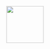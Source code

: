 
<div id="header" align="center">
  <img src="https://media0.giphy.com/media/v1.Y2lkPTc5MGI3NjExY3dwZjdrb241MTI1ZWJnNGZndXRrejUycnVwNGtsc2hlYjVuM2llYiZlcD12MV9pbnRlcm5hbF9naWZfYnlfaWQmY3Q9Zw/9cwIjdN3sCYmrshWaL/giphy.gif" width="100"/>
</div>


<!--
**lyagu5h/lyagu5h** is a ✨ _special_ ✨ repository because its `README.md` (this file) appears on your GitHub profile.

Here are some ideas to get you started:



- 🔭 I’m currently working on ...
- 🌱 I’m currently learning ...
- 👯 I’m looking to collaborate on ...
- 🤔 I’m looking for help with ...
- 💬 Ask me about ...
- 📫 How to reach me: ...
- 😄 Pronouns: ...
- ⚡ Fun fact: ...
-->


